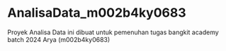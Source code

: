 # AnalisaData_m002b4ky0683
Proyek Analisa Data ini dibuat untuk pemenuhan tugas bangkit academy batch 2024 Arya (m002b4ky0683)

